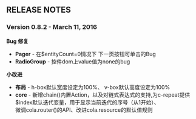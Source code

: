 ## RELEASE NOTES

### Version 0.8.2 - March 11, 2016
**Bug 修复**
- **Pager** - 在$entityCount=0情况下 下一页按钮可单击的Bug
- **RadioGroup** - 控件dom上value值为none的bug

**小改进**
- **布局** - h-box默认宽度设定为100%、 v-box默认高度设定为100%
- **core** - 新增chain()内置Action，以及对链式表达式的支持,为c-repeat提供$index默认迭代变量，用于显示当前迭代的序号（从1开始）、	
微调cola.router()的API、改进cola.resource的默认值规则

